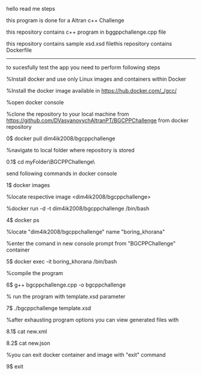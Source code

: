 hello read me steps

this program is done for a Altran c++ Challenge

this repository contains c++ program in bggppchallenge.cpp file

this repository contains sample xsd.xsd filethis repository contains Dockerfile

-------------------------------------------------------------------
to sucesfully test the app you need to perform following steps

%Install docker and use only Linux images and containers within Docker

%Install the docker image available in https://hub.docker.com/_/gcc/

%open docker console 

%clone the repository to your local machine from <https://github.com/DVasyanovychAltranPT/BGCPPChallenge> from docker repository

0$ docker pull dim4ik2008/bgcppchallenge

%navigate to local folder where repository is stored <BGCPPChallenge>

0.1$ cd myFolder\BGCPPChallenge\

send following commands in docker console

1$ docker images 

%locate respective image <dim4ik2008/bgcppchallenge>

%docker run -d -t dim4ik2008/bgcppchallenge /bin/bash

4$ docker ps

%locate "dim4ik2008/bgcppchallenge" name "boring_khorana"

%enter the comand in new console prompt from "BGCPPChallenge" container

5$ docker exec -it boring_khorana /bin/bash

%compile the program

6$ g++ bgcppchallenge.cpp -o bgcppchallenge

% run the program with template.xsd parameter

7$ ./bgcppchallenge template.xsd

%after exhausting program options you can view generated files with

8.1$ cat new.xml

8.2$ cat new.json

%you can exit docker container and image with "exit" command

9$ exit 
